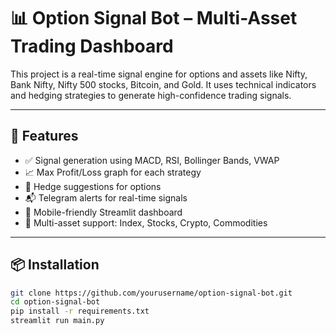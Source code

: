 # 📊 Option Signal Bot – Multi-Asset Trading Dashboard

This project is a real-time signal engine for options and assets like Nifty, Bank Nifty, Nifty 500 stocks, Bitcoin, and Gold. It uses technical indicators and hedging strategies to generate high-confidence trading signals.

---

## 🚀 Features

- ✅ Signal generation using MACD, RSI, Bollinger Bands, VWAP
- 📈 Max Profit/Loss graph for each strategy
- 🧠 Hedge suggestions for options
- 📬 Telegram alerts for real-time signals
- 📱 Mobile-friendly Streamlit dashboard
- 🏦 Multi-asset support: Index, Stocks, Crypto, Commodities

---

## 📦 Installation

```bash
git clone https://github.com/yourusername/option-signal-bot.git
cd option-signal-bot
pip install -r requirements.txt
streamlit run main.py

